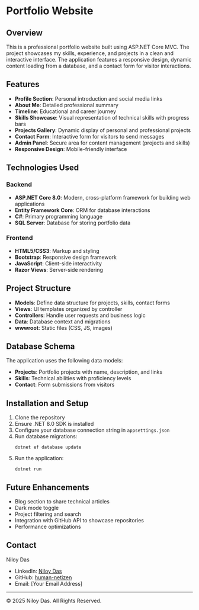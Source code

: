 # Portfolio Website

## Overview

This is a professional portfolio website built using ASP.NET Core MVC. The project showcases my skills, experience, and projects in a clean and interactive interface. The application features a responsive design, dynamic content loading from a database, and a contact form for visitor interactions.

## Features

- **Profile Section**: Personal introduction and social media links
- **About Me**: Detailed professional summary
- **Timeline**: Educational and career journey
- **Skills Showcase**: Visual representation of technical skills with progress bars
- **Projects Gallery**: Dynamic display of personal and professional projects
- **Contact Form**: Interactive form for visitors to send messages
- **Admin Panel**: Secure area for content management (projects and skills)
- **Responsive Design**: Mobile-friendly interface

## Technologies Used

### Backend
- **ASP.NET Core 8.0**: Modern, cross-platform framework for building web applications
- **Entity Framework Core**: ORM for database interactions
- **C#**: Primary programming language
- **SQL Server**: Database for storing portfolio data

### Frontend
- **HTML5/CSS3**: Markup and styling
- **Bootstrap**: Responsive design framework
- **JavaScript**: Client-side interactivity
- **Razor Views**: Server-side rendering

## Project Structure

- **Models**: Define data structure for projects, skills, contact forms
- **Views**: UI templates organized by controller
- **Controllers**: Handle user requests and business logic
- **Data**: Database context and migrations
- **wwwroot**: Static files (CSS, JS, images)

## Database Schema

The application uses the following data models:
- **Projects**: Portfolio projects with name, description, and links
- **Skills**: Technical abilities with proficiency levels
- **Contact**: Form submissions from visitors

## Installation and Setup

1. Clone the repository
2. Ensure .NET 8.0 SDK is installed
3. Configure your database connection string in `appsettings.json`
4. Run database migrations:
   ```
   dotnet ef database update
   ```
5. Run the application:
   ```
   dotnet run
   ```

## Future Enhancements

- Blog section to share technical articles
- Dark mode toggle
- Project filtering and search
- Integration with GitHub API to showcase repositories
- Performance optimizations

## Contact

Niloy Das
- LinkedIn: [Niloy Das](https://www.linkedin.com/in/niloy-das-58902624b/)
- GitHub: [human-netizen](https://github.com/human-netizen)
- Email: [Your Email Address]

---

© 2025 Niloy Das. All Rights Reserved.